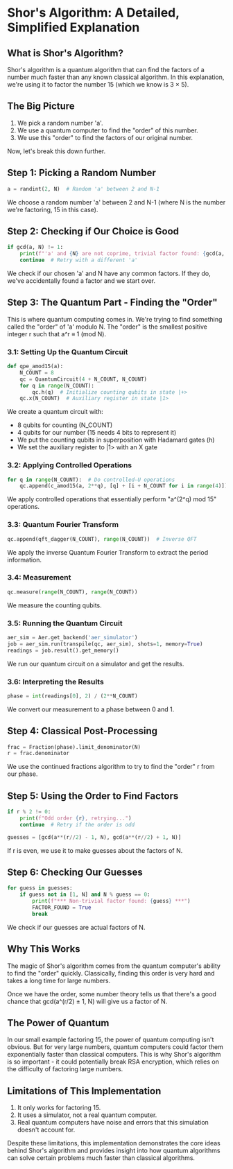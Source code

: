 # Shor's Algorithm: A Detailed, Simplified Explanation

## What is Shor's Algorithm?

Shor's algorithm is a quantum algorithm that can find the factors of a number much faster than any known classical algorithm. In this explanation, we're using it to factor the number 15 (which we know is 3 × 5).

## The Big Picture

1. We pick a random number 'a'.
2. We use a quantum computer to find the "order" of this number.
3. We use this "order" to find the factors of our original number.

Now, let's break this down further.

## Step 1: Picking a Random Number

```python
a = randint(2, N)  # Random 'a' between 2 and N-1
```

We choose a random number 'a' between 2 and N-1 (where N is the number we're factoring, 15 in this case).

## Step 2: Checking if Our Choice is Good

```python
if gcd(a, N) != 1:
    print(f"'a' and {N} are not coprime, trivial factor found: {gcd(a, N)}")
    continue  # Retry with a different 'a'
```

We check if our chosen 'a' and N have any common factors. If they do, we've accidentally found a factor and we start over.

## Step 3: The Quantum Part - Finding the "Order"

This is where quantum computing comes in. We're trying to find something called the "order" of 'a' modulo N. The "order" is the smallest positive integer r such that a^r ≡ 1 (mod N).

### 3.1: Setting Up the Quantum Circuit

```python
def qpe_amod15(a):
    N_COUNT = 8
    qc = QuantumCircuit(4 + N_COUNT, N_COUNT)
    for q in range(N_COUNT):
        qc.h(q)  # Initialize counting qubits in state |+>
    qc.x(N_COUNT)  # Auxiliary register in state |1>
```

We create a quantum circuit with:
- 8 qubits for counting (N_COUNT)
- 4 qubits for our number (15 needs 4 bits to represent it)
- We put the counting qubits in superposition with Hadamard gates (h)
- We set the auxiliary register to |1> with an X gate

### 3.2: Applying Controlled Operations

```python
for q in range(N_COUNT):  # Do controlled-U operations
    qc.append(c_amod15(a, 2**q), [q] + [i + N_COUNT for i in range(4)])
```

We apply controlled operations that essentially perform "a^(2^q) mod 15" operations.

### 3.3: Quantum Fourier Transform

```python
qc.append(qft_dagger(N_COUNT), range(N_COUNT))  # Inverse QFT
```

We apply the inverse Quantum Fourier Transform to extract the period information.

### 3.4: Measurement

```python
qc.measure(range(N_COUNT), range(N_COUNT))
```

We measure the counting qubits.

### 3.5: Running the Quantum Circuit

```python
aer_sim = Aer.get_backend('aer_simulator')
job = aer_sim.run(transpile(qc, aer_sim), shots=1, memory=True)
readings = job.result().get_memory()
```

We run our quantum circuit on a simulator and get the results.

### 3.6: Interpreting the Results

```python
phase = int(readings[0], 2) / (2**N_COUNT)
```

We convert our measurement to a phase between 0 and 1.

## Step 4: Classical Post-Processing

```python
frac = Fraction(phase).limit_denominator(N)
r = frac.denominator
```

We use the continued fractions algorithm to try to find the "order" r from our phase.

## Step 5: Using the Order to Find Factors

```python
if r % 2 != 0:
    print(f"Odd order {r}, retrying...")
    continue  # Retry if the order is odd

guesses = [gcd(a**(r//2) - 1, N), gcd(a**(r//2) + 1, N)]
```

If r is even, we use it to make guesses about the factors of N.

## Step 6: Checking Our Guesses

```python
for guess in guesses:
    if guess not in [1, N] and N % guess == 0:
        print(f"*** Non-trivial factor found: {guess} ***")
        FACTOR_FOUND = True
        break
```

We check if our guesses are actual factors of N.

## Why This Works

The magic of Shor's algorithm comes from the quantum computer's ability to find the "order" quickly. Classically, finding this order is very hard and takes a long time for large numbers.

Once we have the order, some number theory tells us that there's a good chance that gcd(a^(r/2) ± 1, N) will give us a factor of N.

## The Power of Quantum

In our small example factoring 15, the power of quantum computing isn't obvious. But for very large numbers, quantum computers could factor them exponentially faster than classical computers. This is why Shor's algorithm is so important - it could potentially break RSA encryption, which relies on the difficulty of factoring large numbers.

## Limitations of This Implementation

1. It only works for factoring 15.
2. It uses a simulator, not a real quantum computer.
3. Real quantum computers have noise and errors that this simulation doesn't account for.

Despite these limitations, this implementation demonstrates the core ideas behind Shor's algorithm and provides insight into how quantum algorithms can solve certain problems much faster than classical algorithms.